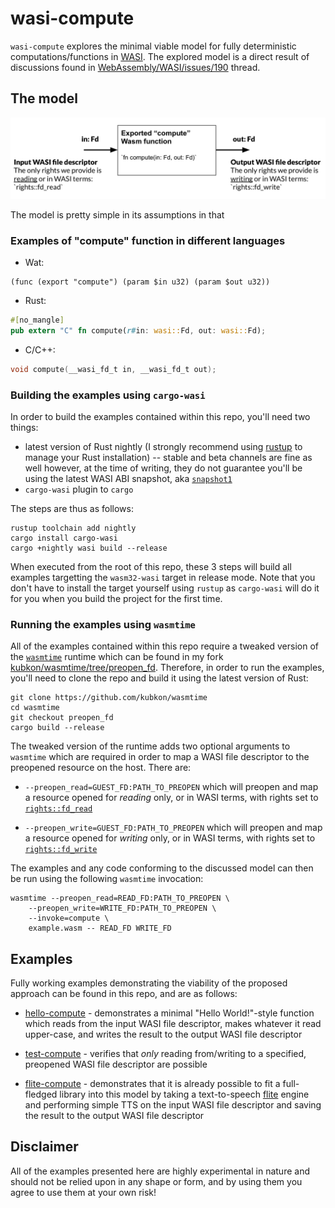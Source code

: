 # wasi-compute

`wasi-compute` explores the minimal viable model for fully deterministic
computations/functions in [WASI]. The explored model is a direct result
of discussions found in [WebAssembly/WASI/issues/190] thread.

[WASI]: https://wasi.dev
[WebAssembly/WASI/issues/190]: https://github.com/WebAssembly/WASI/issues/190

## The model

![The model](/images/the_model.png)

The model is pretty simple in its assumptions in that

### Examples of "compute" function in different languages
* Wat:

```wat
(func (export "compute") (param $in u32) (param $out u32))
```

* Rust:

```rust
#[no_mangle]
pub extern "C" fn compute(r#in: wasi::Fd, out: wasi::Fd);
```

* C/C++:

```c
void compute(__wasi_fd_t in, __wasi_fd_t out);
```

### Building the examples using `cargo-wasi`

In order to build the examples contained within this repo, you'll need two things:

* latest version of Rust nightly (I strongly recommend using [rustup] to manage your Rust
  installation) -- stable and beta channels are fine as well however, at the time of writing,
  they do not guarantee you'll be using the latest WASI ABI snapshot, aka [`snapshot1`]
* `cargo-wasi` plugin to `cargo`

[rustup]: https://rustup.rs
[`snapshot1`]: https://github.com/WebAssembly/WASI/blob/master/phases/snapshot/docs.md

The steps are thus as follows:

```
rustup toolchain add nightly
cargo install cargo-wasi
cargo +nightly wasi build --release
```

When executed from the root of this repo, these 3 steps will build all examples targetting
the `wasm32-wasi` target in release mode. Note that you don't have to install the target
yourself using `rustup` as `cargo-wasi` will do it for you when you build the project for
the first time.

### Running the examples using `wasmtime`

All of the examples contained within this repo require a tweaked version
of the [`wasmtime`] runtime which can be found in my fork [kubkon/wasmtime/tree/preopen_fd].
Therefore, in order to run the examples, you'll need to clone the repo and build it using the
latest version of Rust:

```
git clone https://github.com/kubkon/wasmtime
cd wasmtime
git checkout preopen_fd
cargo build --release
```

[`wasmtime`]: https://wasmtime.dev
[kubkon/wasmtime/tree/preopen_fd]: https://github.com/kubkon/wasmtime/tree/preopen_fd

The tweaked version of the runtime adds two optional arguments to `wasmtime` which are
required in order to map a WASI file descriptor to the preopened resource on the host.
There are:

* `--preopen_read=GUEST_FD:PATH_TO_PREOPEN` which will preopen and map a resource
    opened for *reading* only, or in WASI terms, with rights set to [`rights::fd_read`]

* `--preopen_write=GUEST_FD:PATH_TO_PREOPEN` which will preopen and map a resource
    opened for *writing* only, or in WASI terms, with rights set to [`rights::fd_write`]

[`rights::fd_read`]: https://github.com/WebAssembly/WASI/blob/master/phases/snapshot/docs.md#fd_read
[`rights::fd_write`]: https://github.com/WebAssembly/WASI/blob/master/phases/snapshot/docs.md#fd_write

The examples and any code conforming to the discussed model can then be run using
the following `wasmtime` invocation:

```
wasmtime --preopen_read=READ_FD:PATH_TO_PREOPEN \
    --preopen_write=WRITE_FD:PATH_TO_PREOPEN \
    --invoke=compute \
    example.wasm -- READ_FD WRITE_FD

```

## Examples

Fully working examples demonstrating the viability of the proposed approach can
be found in this repo, and are as follows:

* [hello-compute] - demonstrates a minimal "Hello World!"-style function which reads
    from the input WASI file descriptor, makes whatever it read upper-case,
    and writes the result to the output WASI file descriptor

* [test-compute] - verifies that *only* reading from/writing to a specified, preopened
    WASI file descriptor are possible

* [flite-compute] - demonstrates that it is already possible to fit a full-fledged
    library into this model by taking a text-to-speech [flite] engine
    and performing simple TTS on the input WASI file descriptor and
    saving the result to the output WASI file descriptor

[hello-compute]: hello-compute
[test-compute]: test-compute
[flite-compute]: flite-compute
[flite]: https://festvox.org/flite/index.html

## Disclaimer

All of the examples presented here are highly experimental in nature and should
not be relied upon in any shape or form, and by using them you agree to use them
at your own risk!

